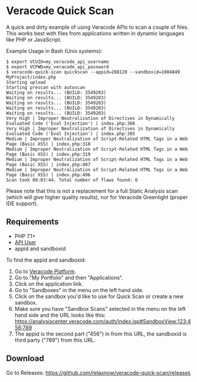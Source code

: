 Veracode Quick Scan
===================

A quick and dirty example of using Veracode APIs to scan a couple of files.
This works best with files from applications written in dynamic languages like PHP or JavaScript.

Example Usage in Bash (Unix systems):
```
$ export VCUID=my_veracode_api_username
$ export VCPWD=my_veracode_api_password
$ veracode-quick-scan quickscan --appid=288128 --sandboxid=1004849 MyProject/index.php 
Starting upload
Starting prescan with autoscan
Waiting on results... (BUILD: 3549203)
Waiting on results... (BUILD: 3549203)
Waiting on results... (BUILD: 3549203)
Waiting on results... (BUILD: 3549203)
Waiting on results... (BUILD: 3549203)
Very High | Improper Neutralization of Directives in Dynamically Evaluated Code ('Eval Injection') | index.php:366
Very High | Improper Neutralization of Directives in Dynamically Evaluated Code ('Eval Injection') | index.php:385
Medium | Improper Neutralization of Script-Related HTML Tags in a Web Page (Basic XSS) | index.php:318
Medium | Improper Neutralization of Script-Related HTML Tags in a Web Page (Basic XSS) | index.php:319
Medium | Improper Neutralization of Script-Related HTML Tags in a Web Page (Basic XSS) | index.php:407
Medium | Improper Neutralization of Script-Related HTML Tags in a Web Page (Basic XSS) | index.php:496
Scan took 00:03:44. Total number of flaws found: 6
``` 

Please note that this is not a replacement for 
a full Static Analysis scan (which will give higher quality results), 
nor for Veracode Greenlight (proper IDE support).

Requirements
------------
* PHP 7.1+
* [API User](https://help.veracode.com/reader/LMv_dtSHyb7iIxAQznC~9w/QNoab55SG7moI54f5vU5KQ)
* appid and sandboxid 

To find the appid and sandboxid:
1. Go to [Veracode Platform](https://analysiscenter.veracode.com).
2. Go to "My Portfolio" and then "Applications".
3. Click on the application link.
4. Go to "Sandboxes" in the menu on the left hand side.
5. Click on the sandbox you'd like to use for Quick Scan or create a new sandbox.
6. Make sure you have "Sandbox Scans" selected in the menu on the left hand side 
   and the URL looks like this:
   https://analysiscenter.veracode.com/auth/index.jsp#SandboxView:123:456:789
7. The appid is the second part ("456") in from this URL, 
   the sandboxid is third party ("789") from this URL.

Download
--------
Go to Releases: https://github.com/relaxnow/veracode-quick-scan/releases
